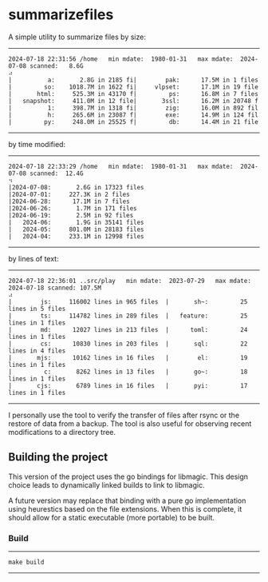 # summarizefiles

A simple utility to summarize files by size:

---
    2024-07-18 22:31:56 /home   min mdate:  1980-01-31   max mdate:  2024-07-08 scanned:   8.6G   
    ⠴
    |          a:       2.8G in 2185 fi|        pak:      17.5M in 1 files
    |         so:    1018.7M in 1622 fi|     vlpset:      17.1M in 19 file
    |       html:     525.3M in 43170 f|         ps:      16.8M in 7 files
    |   snapshot:     411.0M in 12 file|       3ssl:      16.2M in 20748 f
    |          1:     398.7M in 1318 fi|        zig:      16.0M in 892 fil
    |          h:     265.6M in 23087 f|        exe:      14.9M in 124 fil
    |         py:     248.0M in 25525 f|         db:      14.4M in 21 file
---

by time modified:

---
    2024-07-18 22:33:29 /home   min mdate:  1980-01-31   max mdate:  2024-07-08 scanned:  12.4G   
    ⠲
    |2024-07-08:       2.6G in 17323 files      
    |2024-07-01:     227.3K in 2 files          
    |2024-06-28:      17.1M in 7 files          
    |2024-06-26:       1.7M in 171 files        
    |2024-06-19:       2.5M in 92 files         
    |   2024-06:       1.9G in 35141 files      
    |   2024-05:     801.0M in 28183 files      
    |   2024-04:     233.1M in 12998 files
---

by lines of text:

---
    2024-07-18 22:36:01 ..src/play   min mdate:  2023-07-29   max mdate:  2024-07-18 scanned: 107.5M
    ⠴
    |        js:     116002 lines in 965 files  |       sh~:         25 lines in 5 files    
    |        ts:     114782 lines in 289 files  |   feature:         25 lines in 1 files    
    |        md:      12027 lines in 213 files  |      toml:         24 lines in 1 files    
    |        cs:      10830 lines in 203 files  |       sql:         22 lines in 4 files    
    |       mjs:      10162 lines in 16 files   |        el:         19 lines in 1 files    
    |         c:       8262 lines in 13 files   |       go~:         18 lines in 1 files    
    |       cjs:       6789 lines in 16 files   |       pyi:         17 lines in 1 files
---

I personally use the tool to verify the transfer of files after rsync or the restore of data
from a backup. The tool is also useful for observing recent modifications to a directory tree.

## Building the project

This version of the project uses the go bindings for libmagic. This design choice leads to 
dynamically linked builds to link to libmagic. 

A future version may replace that binding with a pure go implementation using heurestics based on the file extensions. When this is complete, it should allow for a static executable (more portable) to be built. 

### Build

---
    make build
---



